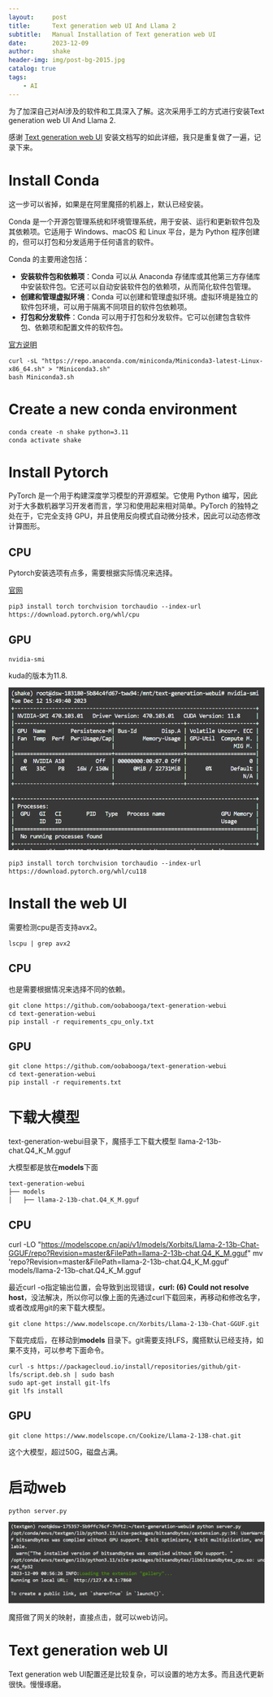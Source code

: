 ```yaml
---
layout:     post
title:      Text generation web UI And Llama 2
subtitle:   Manual Installation of Text generation web UI
date:       2023-12-09
author:     shake
header-img: img/post-bg-2015.jpg
catalog: true
tags:
    - AI
---
```


为了加深自己对AI涉及的软件和工具深入了解。这次采用手工的方式进行安装Text generation web UI And Llama 2.

感谢 [Text generation web UI](https://github.com/oobabooga/text-generation-webui)
安装文档写的如此详细，我只是重复做了一遍，记录下来。

# Install Conda

这一步可以省掉，如果是在阿里魔搭的机器上，默认已经安装。

Conda 是一个开源包管理系统和环境管理系统，用于安装、运行和更新软件包及其依赖项。它适用于 Windows、macOS 和 Linux 平台，是为 Python 程序创建的，但可以打包和分发适用于任何语言的软件。

Conda 的主要用途包括：

* **安装软件包和依赖项**：Conda 可以从 Anaconda 存储库或其他第三方存储库中安装软件包。它还可以自动安装软件包的依赖项，从而简化软件包管理。
* **创建和管理虚拟环境**：Conda 可以创建和管理虚拟环境。虚拟环境是独立的软件包环境，可以用于隔离不同项目的软件包依赖项。
* **打包和分发软件**：Conda 可以用于打包和分发软件。它可以创建包含软件包、依赖项和配置文件的软件包。

[官方说明](https://educe-ubc.github.io/conda.html)

	curl -sL "https://repo.anaconda.com/miniconda/Miniconda3-latest-Linux-x86_64.sh" > "Miniconda3.sh"
	bash Miniconda3.sh

# Create a new conda environment

	conda create -n shake python=3.11
	conda activate shake
	
# Install Pytorch


PyTorch 是一个用于构建深度学习模型的开源框架。它使用 Python 编写，因此对于大多数机器学习开发者而言，学习和使用起来相对简单。PyTorch 的独特之处在于，它完全支持 GPU，并且使用反向模式自动微分技术，因此可以动态修改计算图形。

## CPU

Pytorch安装选项有点多，需要根据实际情况来选择。

[官网](https://pytorch.org/get-started/locally/)


	pip3 install torch torchvision torchaudio --index-url https://download.pytorch.org/whl/cpu

## GPU

	nvidia-smi
	
kuda的版本为11.8.

![cuda](/img/2023/modelscope/cuda.jpg "cuda")


	pip3 install torch torchvision torchaudio --index-url https://download.pytorch.org/whl/cu118

# Install the web UI


需要检测cpu是否支持avx2。

	lscpu | grep avx2
	
## CPU
	
也是需要根据情况来选择不同的依赖。

	git clone https://github.com/oobabooga/text-generation-webui
	cd text-generation-webui
	pip install -r requirements_cpu_only.txt
	
## GPU

	git clone https://github.com/oobabooga/text-generation-webui
	cd text-generation-webui
	pip install -r requirements.txt


# 下载大模型

text-generation-webui目录下，魔搭手工下载大模型 llama-2-13b-chat.Q4_K_M.gguf

大模型都是放在**models**下面

	text-generation-webui
	├── models
	│   ├── llama-2-13b-chat.Q4_K_M.gguf

## CPU

curl -LO "https://modelscope.cn/api/v1/models/Xorbits/Llama-2-13b-Chat-GGUF/repo?Revision=master&FilePath=llama-2-13b-chat.Q4_K_M.gguf"
mv 'repo?Revision=master&FilePath=llama-2-13b-chat.Q4_K_M.gguf' models/llama-2-13b-chat.Q4_K_M.gguf


最近curl -o指定输出位置，会导致到出现错误，**curl: (6) Could not resolve host**，没法解决，所以你可以像上面的先通过curl下载回来，再移动和修改名字，或者改成用git的来下载大模型。

	git clone https://www.modelscope.cn/Xorbits/Llama-2-13b-Chat-GGUF.git



下载完成后，在移动到**models** 目录下。git需要支持LFS，魔搭默认已经支持，如果不支持，可以参考下面命令。

	curl -s https://packagecloud.io/install/repositories/github/git-lfs/script.deb.sh | sudo bash
	sudo apt-get install git-lfs
	git lfs install

## GPU


	git clone https://www.modelscope.cn/Cookize/Llama-2-13B-chat.git

这个大模型，超过50G，磁盘占满。


# 启动web

	python server.py
	
![web 访问地址](/img/2023/modelscope/link.jpg "外网地址")

魔搭做了网关的映射，直接点击，就可以web访问。

# Text generation web UI

Text generation web UI配置还是比较复杂，可以设置的地方太多。而且迭代更新很快。慢慢琢磨。


